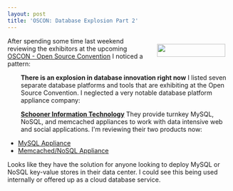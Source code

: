 ```yaml
---
layout: post
title: 'OSCON: Database Explosion Part 2'
---
```

<img class="alignnone" style="padding: 15px;" title="Schooner Information Technology" src="http://www.schoonerinfotech.com/img/logos/schooner-logo.png" alt="" width="153" height="29" align="right" />After spending some time last weekend reviewing the exhibitors at the upcoming <a href="http://www.oscon.com/oscon2010/" target="_blank">OSCON - Open Source Convention</a> I noticed a pattern:
<p style="padding-left: 30px;"><strong>There is an explosion in database innovation right now</strong>
I listed seven separate database platforms and tools that are exhibiting at the Open Source Convention. I neglected a very notable database platform appliance company:
<p style="padding-left: 30px;"><a href="http://www.schoonerinfotech.com/" target="_blank"><strong>Schooner Information Technology</strong></a>
They provide turnkey MySQL, NoSQL, and memcached appliances to work with data intensive web and social applications. I'm reviewing their two products now:
<ul class="mainlist">
	<li><a href="http://www.schoonerinfotech.com/products/mysql_appliance" target="_blank">MySQL Appliance</a></li>
	<li><a href="http://www.schoonerinfotech.com/products/memcached_nosql_cache_appliance" target="_blank">Memcached/NoSQL Appliance</a></li>
</ul>
Looks like they have the solution for anyone looking to deploy MySQL or NoSQL key-value stores in their data center. I could see this being used internally or offered up as a cloud database service.